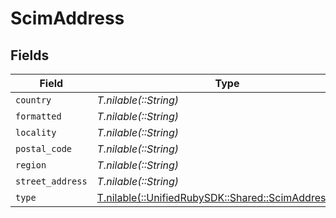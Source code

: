 # ScimAddress


## Fields

| Field                                                                                          | Type                                                                                           | Required                                                                                       | Description                                                                                    |
| ---------------------------------------------------------------------------------------------- | ---------------------------------------------------------------------------------------------- | ---------------------------------------------------------------------------------------------- | ---------------------------------------------------------------------------------------------- |
| `country`                                                                                      | *T.nilable(::String)*                                                                          | :heavy_minus_sign:                                                                             | N/A                                                                                            |
| `formatted`                                                                                    | *T.nilable(::String)*                                                                          | :heavy_minus_sign:                                                                             | N/A                                                                                            |
| `locality`                                                                                     | *T.nilable(::String)*                                                                          | :heavy_minus_sign:                                                                             | N/A                                                                                            |
| `postal_code`                                                                                  | *T.nilable(::String)*                                                                          | :heavy_minus_sign:                                                                             | N/A                                                                                            |
| `region`                                                                                       | *T.nilable(::String)*                                                                          | :heavy_minus_sign:                                                                             | N/A                                                                                            |
| `street_address`                                                                               | *T.nilable(::String)*                                                                          | :heavy_minus_sign:                                                                             | N/A                                                                                            |
| `type`                                                                                         | [T.nilable(::UnifiedRubySDK::Shared::ScimAddressType)](../../models/shared/scimaddresstype.md) | :heavy_minus_sign:                                                                             | N/A                                                                                            |